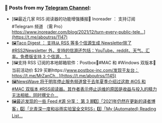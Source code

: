 ### 📰 Posts from my [Telegram Channel](https://t.me/s/aboutrss):
<!-- BLOG-POST-LIST:START -->
- [🖼最近几家 RSS 阅读器的功能增强播报🔸 Inoreader ： 支持订阅 #Telegram 频道 （需 Pro）https://www.inoreader.com/blog/2021/12/turn-every-public-tele...](https://t.me/aboutrss/1147)
- [🖼Taco Digest ： 支持从 RSS 等多个信源生成 Newsletter除了 #RSS2Newsletter 外，支持的信源还包括：YouTube、reddit、天气、汇率。免费版支持 3 个信源， 1...](https://t.me/aboutrss/1146)
- [🖼支持 RSS 订阅的本地邮箱软件：Postbox🔸#MAC 和 #Windows 双版本🔸当前活动价 $29 买断https://www.postbox-inc.com/发现于友台：https://t.me/MrZanCh...](https://t.me/aboutrss/1145)
- [🖼NewsWave 将于明年停止服务频道曾于去年夏季介绍过这款 #iOS 和 #MAC 双版本 #RSS阅读器。其作者表示停止运维的原因是收益与投入的精力无法相抵，同时撰文介...](https://t.me/aboutrss/1144)
- [🖼最近发现的一些 Feed #源 分享： 第 3 期1️⃣「2021年仍然在更新的译者博客」2️⃣「北青深一度和谷雨实验室全文RSS」3️⃣「My &lpar;Automated&rpar; Reading List...](https://t.me/aboutrss/1143)
<!-- BLOG-POST-LIST:END -->

<!--
**AboutRSS/AboutRSS** is a ✨ _special_ ✨ repository because its `README.md` (this file) appears on your GitHub profile.

Here are some ideas to get you started:

- 🔭 I’m currently working on ...
- 🌱 I’m currently learning ...
- 👯 I’m looking to collaborate on ...
- 🤔 I’m looking for help with ...
- 💬 Ask me about ...
- 📫 How to reach me: ...
- 😄 Pronouns: ...
- ⚡ Fun fact: ...
-->
